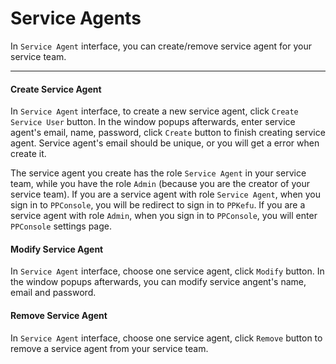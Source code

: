 # Service Agents

In `Service Agent` interface, you can create/remove service agent for your service team.

-------

#### Create Service Agent

In `Service Agent` interface, to create a new service agent, click `Create Service User` button. In the window popups afterwards, enter service agent's email, name, password, click `Create` button to finish creating service agent. Service agent's email should be unique, or you will get a error when create it.

The service agent you create has the role `Service Agent` in your service team, while you have the role `Admin` (because you are the creator of your service team). If you are a service agent with role `Service Agent`, when you sign in to `PPConsole`, you will be redirect to sign in to `PPKefu`. If you are a service agent with role `Admin`, when you sign in to `PPConsole`, you will enter `PPConsole` settings page.


#### Modify Service Agent

In `Service Agent` interface, choose one service agent, click `Modify` button. In the window popups afterwards, you can modify service angent's name, email and password.


#### Remove Service Agent

In `Service Agent` interface, choose one service agent, click `Remove` button to remove a service agent from your service team.
